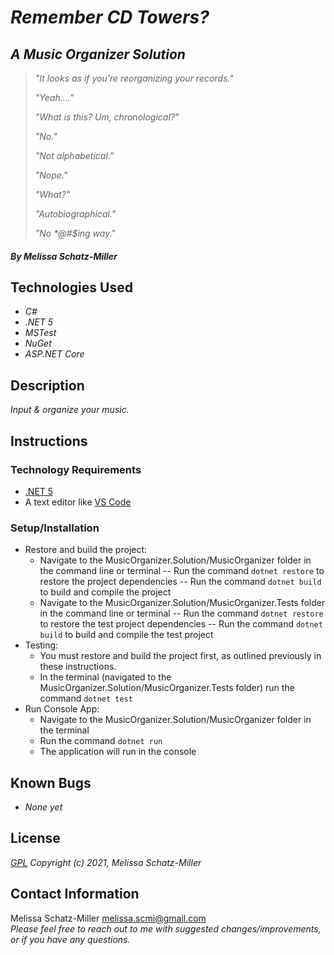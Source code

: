 # _Remember CD Towers?_
## _A Music Organizer Solution_

> _"It looks as if you're reorganizing your records."_
>
> _"Yeah...."_
>
>  _"What is this? Um, chronological?"_
>
> _"No."_
>
> _"Not alphabetical."_
>
>  _"Nope."_
>
> _"What?"_
>
>  _"Autobiographical."_
>
>  _"No *@#$ing way."_

##### By _**Melissa Schatz-Miller**_

## Technologies Used

* _C#_
* _.NET 5_
* _MSTest_
* _NuGet_
* _ASP.NET Core_

## Description

_Input & organize your music._

## Instructions

### Technology Requirements

* [.NET 5](https://dotnet.microsoft.com/download/dotnet/5.0)
* A text editor like [VS Code](https://code.visualstudio.com/)

### Setup/Installation

* Restore and build the project:
  - Navigate to the MusicOrganizer.Solution/MusicOrganizer folder in the command line or terminal 
    -- Run the command ```dotnet restore``` to restore the project dependencies
    -- Run the command ```dotnet build``` to build and compile the project
  - Navigate to the MusicOrganizer.Solution/MusicOrganizer.Tests folder in the command line or terminal 
    -- Run the command ```dotnet restore``` to restore the test project dependencies
    -- Run the command ```dotnet build``` to build and compile the test project
* Testing:
  - You must restore and build the project first, as outlined previously in these instructions.
  - In the terminal (navigated to the MusicOrganizer.Solution/MusicOrganizer.Tests folder) run the command ```dotnet test```
* Run Console App:
  - Navigate to the MusicOrganizer.Solution/MusicOrganizer folder in the terminal
  - Run the command ```dotnet run``` 
  - The application will run in the console

## Known Bugs

* _None yet_

## License

_[GPL](https://opensource.org/licenses/gpl-license)_
_Copyright (c) 2021, Melissa Schatz-Miller_

## Contact Information

Melissa Schatz-Miller <melissa.scmi@gmail.com>  
_Please feel free to reach out to me with suggested changes/improvements, or if you have any questions._